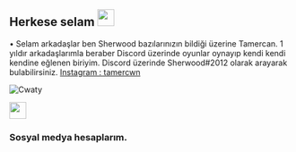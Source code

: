 ## Herkese selam <img src="https://cdn.discordapp.com/emojis/840877248331382836.gif?v=1" width="30px">

• Selam arkadaşlar ben Sherwood bazılarınızın bildiği üzerine Tamercan. 1 yıldır arkadaşlarımla beraber Discord üzerinde oyunlar oynayıp kendi kendi kendine eğlenen biriyim. Discord üzerinde Sherwood#2012 olarak arayarak bulabilirsiniz. [Instagram : tamercwn](https://www.instagram.com/tamercwn/)


<img src="https://komarev.com/ghpvc/?username=Cwaty&label=Ziyaretçi%20Sayısı&color=3bb94e" alt="Cwaty" />



<img src="https://cdn.discordapp.com/emojis/815293799961722950.gif?v=1" width="30px"> <h3> Sosyal medya hesaplarım.</h3>

